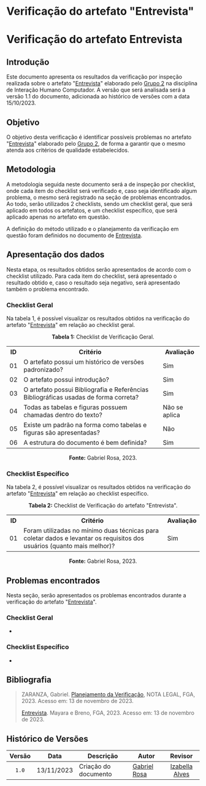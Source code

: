 # Verificação do artefato "Entrevista"

# Verificação do artefato Entrevista

## Introdução 

Este documento apresenta os resultados da verificação por inspeção realizada sobre o artefato "[Entrevista](https://interacao-humano-computador.github.io/2023.2-Ventoy/elicitacao/elicitacao%20de%20requisitos/entrevista/)" elaborado pelo [Grupo 2](https://interacao-humano-computador.github.io/2023.2-Ventoy/) na disciplina de Interação Humano Computador. A versão que será analisada será a versão 1.1 do documento, adicionada ao histórico de versões com a data 15/10/2023.

## Objetivo

O objetivo desta verificação é identificar possíveis problemas no artefato "[Entrevista](https://interacao-humano-computador.github.io/2023.2-Ventoy/elicitacao/elicitacao%20de%20requisitos/entrevista/)" elaborado pelo [Grupo 2](https://interacao-humano-computador.github.io/2023.2-Ventoy/), de forma a garantir que o mesmo atenda aos critérios de qualidade estabelecidos.

## Metodologia

A metodologia seguida neste documento será a de inspeção por checklist, onde cada item do checklist será verificado e, caso seja identificado algum problema, o mesmo será registrado na seção de problemas encontrados. Ao todo, serão utilizados 2 checklists, sendo um checklist geral, que será aplicado em todos os artefatos, e um checklist específico, que será aplicado apenas no artefato em questão.

A definição do método utilizado e o planejamento da verificação em questão foram definidos no documento de [Entrevista](https://interacao-humano-computador.github.io/2023.2-Ventoy/elicitacao/elicitacao%20de%20requisitos/entrevista/).

## Apresentação dos dados

Nesta etapa, os resultados obtidos serão apresentados de acordo com o checklist utilizado. Para cada item do checklist, será apresentado o resultado obtido e, caso o resultado seja negativo, será apresentado também o problema encontrado.

### Checklist Geral

Na tabela 1, é possível visualizar os resultados obtidos na verificação do artefato "[Entrevista](https://interacao-humano-computador.github.io/2023.2-Ventoy/elicitacao/elicitacao%20de%20requisitos/entrevista/)" em relação ao checklist geral.

<div align="center">
<p><b>Tabela 1:</b> Checklist de Verificação Geral.</p>

  <table>
    <tr>
      <th>ID</th>
      <th>Critério</th>
      <th>Avaliação</th>
    </tr>
    <tr>
      <td>01</td>
      <td>O artefato possui um histórico de versões padronizado?</td>
      <td>Sim</td>
    </tr>
    <tr>
      <td>02</td>
      <td>O artefato possui introdução?</td>
      <td>Sim</td>
    </tr>
    <tr>
      <td>03</td>
      <td>O artefato possui Bibliografia e Referências Bibliográficas usadas de forma correta?</td>
      <td>Sim</td>
    </tr>
    <tr>
      <td>04</td>
      <td>Todas as tabelas e figuras possuem chamadas dentro do texto?</td>
      <td>Não se aplica</td>
    </tr>
    <tr>
      <td>05</td>
      <td>Existe um padrão na forma como tabelas e figuras são apresentadas?</td>
      <td>Não</td>
    </tr>
    <tr>
      <td>06</td>
      <td>A estrutura do documento é bem definida?</td>
      <td>Sim</td>
    </tr>
  </table>

<p><b>Fonte:</b> Gabriel Rosa, 2023.</p>
</div>

### Checklist Específico

Na tabela 2, é possível visualizar os resultados obtidos na verificação do artefato "[Entrevista](https://interacao-humano-computador.github.io/2023.2-Ventoy/elicitacao/elicitacao%20de%20requisitos/entrevista/)" em relação ao checklist específico.

<div align="center">
<p><b>Tabela 2:</b> Checklist de Verificação do artefato "Entrevista".</p>

  <table>
    <tr>
      <th>ID</th>
      <th>Critério</th>
      <th>Avaliação</th>
    </tr>
    <tr>
      <td>01</td>
      <td>Foram utilizadas no mínimo duas técnicas para coletar dados e levantar os requisitos dos usuários
(quanto mais melhor)?
</td>
      <td>Sim</td>
    </tr>
  </table>

<p><b>Fonte:</b> Gabriel Rosa, 2023.</p>
</div>


## Problemas encontrados

Nesta seção, serão apresentados os problemas encontrados durante a verificação do artefato "[Entrevista](https://interacao-humano-computador.github.io/2023.2-Ventoy/elicitacao/elicitacao%20de%20requisitos/entrevista/)".

### Checklist Geral

- 


### Checklist Específico

- 

## Bibliografia
>
> ZARANZA, Gabriel. [Planejamento da Verificação](https://github.com/Interacao-Humano-Computador/2023.2-NotaLegal/blob/main/docs/verificacao/Grupo%202/Entrega%202/planejamento-verificacao.md), NOTA LEGAL, FGA, 2023. Acesso em: 13 de novembro de 2023.
>
> [Entrevista](https://interacao-humano-computador.github.io/2023.2-Ventoy/elicitacao/elicitacao%20de%20requisitos/entrevista/). Mayara e Breno, FGA, 2023. Acesso em: 13 de novembro de 2023.

## Histórico de Versões

| Versão | Data   | Descrição     | Autor     |  Revisor        |
| :----: | ------ | ------------- | --------- | :-------------: |
| `1.0`  | 13/11/2023 | Criação do documento  | [Gabriel Rosa](https://github.com/gabrielrosa09) | [Izabella Alves](https://github/izabellaalves)  |